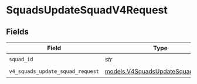 # SquadsUpdateSquadV4Request


## Fields

| Field                                                                        | Type                                                                         | Required                                                                     | Description                                                                  |
| ---------------------------------------------------------------------------- | ---------------------------------------------------------------------------- | ---------------------------------------------------------------------------- | ---------------------------------------------------------------------------- |
| `squad_id`                                                                   | *str*                                                                        | :heavy_check_mark:                                                           | N/A                                                                          |
| `v4_squads_update_squad_request`                                             | [models.V4SquadsUpdateSquadRequest](../models/v4squadsupdatesquadrequest.md) | :heavy_check_mark:                                                           | N/A                                                                          |